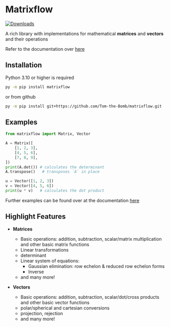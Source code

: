 
# Matrixflow

[![Downloads](https://static.pepy.tech/badge/matrixflow)](https://pepy.tech/project/matrixflow)

A rich library with implementations for mathematical **matrices** and **vectors** and their operations

Refer to the documentation over [here](https://matrixflow.readthedocs.io/en/latest/index.html)

## Installation

Python 3.10 or higher is required

```bash
py -m pip install matrixflow
```

or from github

```bash
py -m pip install git+https://github.com/Tom-the-Bomb/matrixflow.git
```

## Examples

```py
from matrixflow import Matrix, Vector

A = Matrix([
    [1, 2, 3],
    [4, 5, 6],
    [7, 8, 9],
])
print(A.det()) # calculates the determinant
A.transpose()   # transposes `A` in place

u = Vector([1, 2, 3])
v = Vector([4, 5, 6])
print(u * v)   # calculates the dot product
```

Further examples can be found over at the documentation [here](https://matrixflow.readthedocs.io/en/latest/examples.html)

## Highlight Features

- **Matrices**
    - Basic operations: addition, subtraction, scalar/matrix multiplication and other basic matrix functions
    - Linear transformations
    - determinant
    - Linear system of equations:
        - Gaussian elimination: row echelon & reduced row echelon forms
        - Inverse
    - and many more!

- **Vectors**
    - Basic operations: addition, subtraction, scalar/dot/cross products and other basic vector functions
    - polar/spherical and cartesian conversions
    - projection, rejection
    - and many more!
